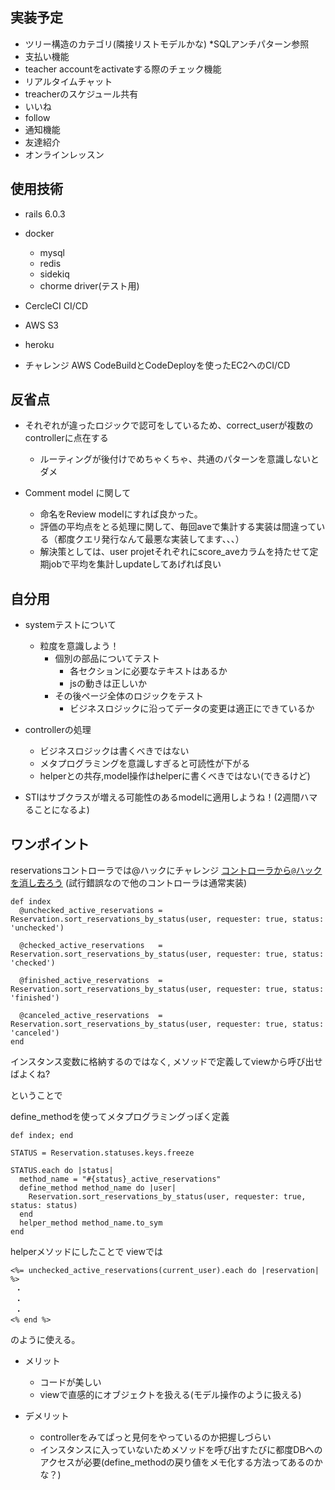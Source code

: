 ## 実装予定

- ツリー構造のカテゴリ(隣接リストモデルかな) *SQLアンチパターン参照
- 支払い機能
- teacher accountをactivateする際のチェック機能
- リアルタイムチャット
- treacherのスケジュール共有
- いいね
- follow
- 通知機能
- 友達紹介
- オンラインレッスン


## 使用技術

  - rails 6.0.3
  - docker
    - mysql
    - redis
    - sidekiq
    - chorme driver(テスト用)
  - CercleCI CI/CD
  - AWS S3
  - heroku

  - チャレンジ AWS CodeBuildとCodeDeployを使ったEC2へのCI/CD

## 反省点
  - それぞれが違ったロジックで認可をしているため、correct_userが複数のcontrollerに点在する
    - ルーティングが後付けでめちゃくちゃ、共通のパターンを意識しないとダメ

  - Comment model に関して
     - 命名をReview modelにすれば良かった。
     - 評価の平均点をとる処理に関して、毎回aveで集計する実装は間違っている（都度クエリ発行なんて最悪な実装してます、、、）
      - 解決策としては、user projetそれぞれにscore_aveカラムを持たせて定期jobで平均を集計しupdateしてあげれば良い


## 自分用

- systemテストについて
  - 粒度を意識しよう！
    - 個別の部品についてテスト
      - 各セクションに必要なテキストはあるか
      - jsの動きは正しいか
    - その後ページ全体のロジックをテスト
      - ビジネスロジックに沿ってデータの変更は適正にできているか

- controllerの処理
  - ビジネスロジックは書くべきではない
  - メタプログラミングを意識しすぎると可読性が下がる
  - helperとの共存,model操作はhelperに書くべきではない(できるけど)

- STIはサブクラスが増える可能性のあるmodelに適用しようね！(2週間ハマることになるよ)



## ワンポイント

reservationsコントローラでは@ハックにチャレンジ
[コントローラから`@`ハックを消し去ろう](https://techracho.bpsinc.jp/hachi8833/2018_06_14/58056)
(試行錯誤なので他のコントローラは通常実装)

```
def index
  @unchecked_active_reservations = Reservation.sort_reservations_by_status(user, requester: true, status: 'unchecked')
  
  @checked_active_reservations   = Reservation.sort_reservations_by_status(user, requester: true, status: 'checked')
  
  @finished_active_reservations  = Reservation.sort_reservations_by_status(user, requester: true, status: 'finished')
  
  @canceled_active_reservations  = Reservation.sort_reservations_by_status(user, requester: true, status: 'canceled')
end

```

インスタンス変数に格納するのではなく,
メソッドで定義してviewから呼び出せばよくね?

ということで

define_methodを使ってメタプログラミングっぽく定義

```
def index; end

STATUS = Reservation.statuses.keys.freeze

STATUS.each do |status|
  method_name = "#{status}_active_reservations"
  define_method method_name do |user|
    Reservation.sort_reservations_by_status(user, requester: true, status: status)
  end
  helper_method method_name.to_sym
end

```

helperメソッドにしたことで
viewでは

```
<%= unchecked_active_reservations(current_user).each do |reservation| %>
 ・
 ・
 ・
<% end %>
```

のように使える。

- メリット
  - コードが美しい
  - viewで直感的にオブジェクトを扱える(モデル操作のように扱える)

- デメリット
  - controllerをみてぱっと見何をやっているのか把握しづらい
  - インスタンスに入っていないためメソッドを呼び出すたびに都度DBへのアクセスが必要(define_methodの戻り値をメモ化する方法ってあるのかな？)

